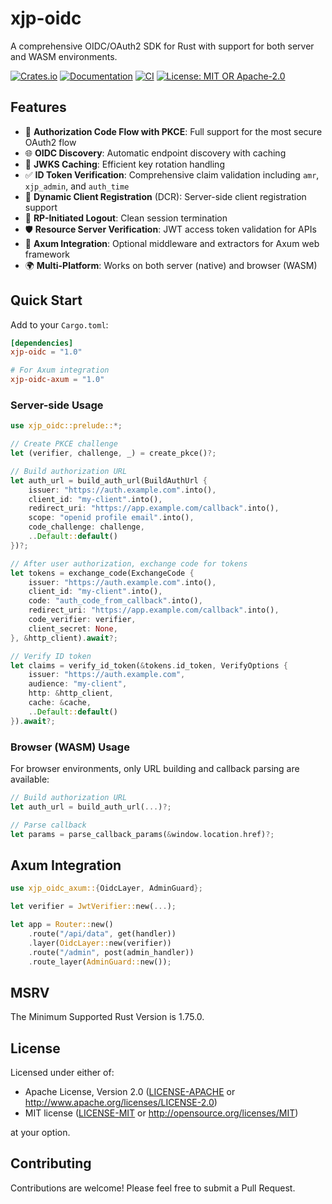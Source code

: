 # xjp-oidc

A comprehensive OIDC/OAuth2 SDK for Rust with support for both server and WASM environments.

[![Crates.io](https://img.shields.io/crates/v/xjp-oidc.svg)](https://crates.io/crates/xjp-oidc)
[![Documentation](https://docs.rs/xjp-oidc/badge.svg)](https://docs.rs/xjp-oidc)
[![CI](https://github.com/xiaojinpro/xjp-oidc/workflows/CI/badge.svg)](https://github.com/xiaojinpro/xjp-oidc/actions)
[![License: MIT OR Apache-2.0](https://img.shields.io/crates/l/xjp-oidc.svg)](LICENSE-MIT)

## Features

- 🔐 **Authorization Code Flow with PKCE**: Full support for the most secure OAuth2 flow
- 🌐 **OIDC Discovery**: Automatic endpoint discovery with caching
- 🔑 **JWKS Caching**: Efficient key rotation handling
- ✅ **ID Token Verification**: Comprehensive claim validation including `amr`, `xjp_admin`, and `auth_time`
- 📝 **Dynamic Client Registration** (DCR): Server-side client registration support
- 🚪 **RP-Initiated Logout**: Clean session termination
- 🛡️ **Resource Server Verification**: JWT access token validation for APIs
- 🔌 **Axum Integration**: Optional middleware and extractors for Axum web framework
- 🌍 **Multi-Platform**: Works on both server (native) and browser (WASM)

## Quick Start

Add to your `Cargo.toml`:

```toml
[dependencies]
xjp-oidc = "1.0"

# For Axum integration
xjp-oidc-axum = "1.0"
```

### Server-side Usage

```rust
use xjp_oidc::prelude::*;

// Create PKCE challenge
let (verifier, challenge, _) = create_pkce()?;

// Build authorization URL
let auth_url = build_auth_url(BuildAuthUrl {
    issuer: "https://auth.example.com".into(),
    client_id: "my-client".into(),
    redirect_uri: "https://app.example.com/callback".into(),
    scope: "openid profile email".into(),
    code_challenge: challenge,
    ..Default::default()
})?;

// After user authorization, exchange code for tokens
let tokens = exchange_code(ExchangeCode {
    issuer: "https://auth.example.com".into(),
    client_id: "my-client".into(),
    code: "auth_code_from_callback".into(),
    redirect_uri: "https://app.example.com/callback".into(),
    code_verifier: verifier,
    client_secret: None,
}, &http_client).await?;

// Verify ID token
let claims = verify_id_token(&tokens.id_token, VerifyOptions {
    issuer: "https://auth.example.com",
    audience: "my-client",
    http: &http_client,
    cache: &cache,
    ..Default::default()
}).await?;
```

### Browser (WASM) Usage

For browser environments, only URL building and callback parsing are available:

```rust
// Build authorization URL
let auth_url = build_auth_url(...)?;

// Parse callback
let params = parse_callback_params(&window.location.href)?;
```

## Axum Integration

```rust
use xjp_oidc_axum::{OidcLayer, AdminGuard};

let verifier = JwtVerifier::new(...);

let app = Router::new()
    .route("/api/data", get(handler))
    .layer(OidcLayer::new(verifier))
    .route("/admin", post(admin_handler))
    .route_layer(AdminGuard::new());
```

## MSRV

The Minimum Supported Rust Version is 1.75.0.

## License

Licensed under either of:

- Apache License, Version 2.0 ([LICENSE-APACHE](LICENSE-APACHE) or http://www.apache.org/licenses/LICENSE-2.0)
- MIT license ([LICENSE-MIT](LICENSE-MIT) or http://opensource.org/licenses/MIT)

at your option.

## Contributing

Contributions are welcome! Please feel free to submit a Pull Request.